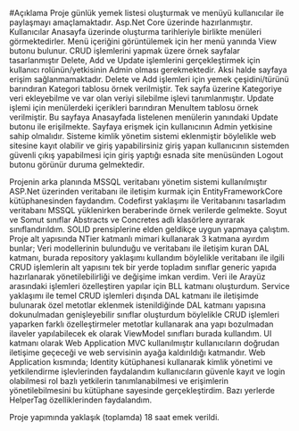#Açıklama
Proje günlük yemek listesi oluşturmak ve menüyü kullanıcılar ile paylaşmayı amaçlamaktadır.
Asp.Net Core üzerinde hazırlanmıştır.
Kullanıcılar Anasayfa üzerinde oluşturma tarihleriyle birlikte menüleri görmektedirler. Menü içeriğini görüntülemek için her menü yanında View butonu bulunur.
CRUD işlemlerini yapmak üzere örnek sayfalar tasarlanmıştır Delete, Add ve Update işlemlerini gerçekleştirmek için kullanıcı rolünün/yetkisinin Admin olması gerekmektedir. Aksi halde sayfaya erişim sağlanmamaktadır.
Delete ve Add işlemleri için yemek çeşidini/türünü barındıran Kategori tablosu örnek verilmiştir. Tek sayfa üzerine Kategoriye veri ekleyebilme ve var olan veriyi silebilme işlevi tanımlanmıştır.
Update işlemi için menülerdeki içerikleri barındıran MenuItem tablosu örnek verilmiştir. Bu sayfaya Anasayfada listelenen menülerin yanındaki Update butonu ile erişilmekte. Sayfaya erişmek için kullanıcının Admin yetkisine sahip olmalıdır.
Sisteme kimlik yönetim sistemi eklenmiştir böylelikle web sitesine kayıt olabilir ve giriş yapabilirsiniz giriş yapan kullanıcının sistemden güvenli çıkış yapabilmesi için giriş yaptığı esnada site menüsünden Logout butonu görünür duruma gelmektedir.

Projenin arka planında MSSQL veritabanı yönetim sistemi kullanılmıştır ASP.Net üzerinden veritabanı ile iletişim kurmak için EntityFrameworkCore kütüphanesinden faydandım. Codefirst yaklaşımı ile Veritabanını tasarladım veritabanı MSSQL yüklenirken beraberinde örnek verilerde gelmekte.
Soyut ve Somut sınıflar Abstracts ve Concretes adlı klasörlere ayırarak sınıflandırıldım.
SOLID prensiplerine elden geldikçe uygun yapmaya çalıştım.
Proje alt yapısında NTier katmanlı mimari kullanarak 3 katmana ayırdım bunlar;
Veri modellerinin bulunduğu ve veritabanı ile iletişim kuran DAL katmanı, burada repository yaklaşımı kullandım böylelikle veritabanı ile ilgili CRUD işlemlerin alt yapısını tek bir yerde topladım sınıflar generic yapıda hazırlanarak yönetilebilirliği ve değişime imkan verdim.
Veri ile Arayüz arasındaki işlemleri özelleştiren yapılar için BLL katmanı oluşturdum. Service yaklaşımı ile temel CRUD işlemleri dışında DAL katmanı ile iletişimde bulunarak özel metotlar eklenmek istenildiğinde DAL katmanı yapısına dokunulmadan genişleyebilir sınıflar oluşturdum böylelikle CRUD işlemleri yaparken farklı özelleştirmeler metotlar kullanarak ana yapı bozulmadan ilaveler yapılabilecek ek olarak ViewModel sınıfları burada kullandım.
UI katmanı olarak Web Application MVC kullanılmıştır kullanıcıların doğrudan iletişime geçeceği ve web servisinin ayağa kaldırıldığı katmandır.
Web Application kısmında;
Identity kütüphanesi kullanarak kimlik yönetimi ve yetkilendirme işlevlerinden faydalandım kullanıcıların güvenle kayıt ve login olabilmesi rol bazlı yetkilerin tanımlanabilmesi ve erişimlerin yönetilebilmesini bu kütüphane sayesinde gerçekleştirdim.
Bazı yerlerde HelperTag özelliklerinden faydalandım.

Proje yapımında yaklaşık (toplamda) 18 saat emek verildi.
